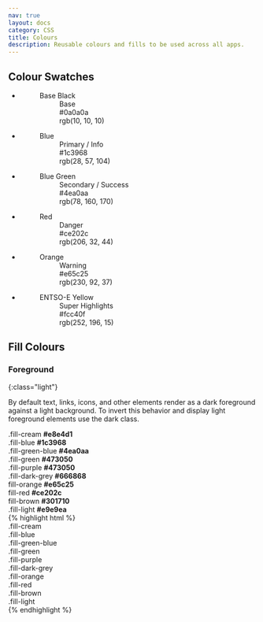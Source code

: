 ```yaml
---
nav: true
layout: docs
category: CSS
title: Colours
description: Reusable colours and fills to be used across all apps.
---
```


## Colour Swatches
<ul class="colors-list">
  <li>
    <figure class="exhibit">
      <div class="exhibit__content">
        <span class="swatch swatch--base"></span>
      </div>
      <figcaption class="exhibit__caption">
        <dl class="exhibit__details">
          <dt>Base Black</dt>
          <dd>Base</dd>
          <dd>#0a0a0a</dd>
          <dd>rgb(10, 10, 10)</dd>
        </dl>
      </figcaption>
    </figure>
  </li>
  <li>
    <figure class="exhibit">
      <div class="exhibit__content">
        <span class="swatch swatch--primary"></span>
      </div>
      <figcaption class="exhibit__caption">
        <dl class="exhibit__details">
          <dt>Blue</dt>
          <dd>Primary / Info</dd>
          <dd>#1c3968</dd>
          <dd>rgb(28, 57, 104)</dd>
        </dl>
      </figcaption>
    </figure>
  </li>
  <li>
    <figure class="exhibit">
      <div class="exhibit__content">
        <span class="swatch swatch--secondary"></span>
      </div>
      <figcaption class="exhibit__caption">
        <dl class="exhibit__details">
          <dt>Blue Green</dt>
          <dd>Secondary / Success</dd>
          <dd>#4ea0aa</dd>
          <dd>rgb(78, 160, 170)</dd>
        </dl>
      </figcaption>
    </figure>
  </li>
  <li>
    <figure class="exhibit">
      <div class="exhibit__content">
        <span class="swatch swatch--danger"></span>
      </div>
      <figcaption class="exhibit__caption">
        <dl class="exhibit__details">
          <dt>Red</dt>
          <dd>Danger</dd>
          <dd>#ce202c</dd>
          <dd>rgb(206, 32, 44)</dd>
        </dl>
      </figcaption>
    </figure>
  </li>
  <li>
    <figure class="exhibit">
      <div class="exhibit__content">
        <span class="swatch swatch--warning"></span>
      </div>
      <figcaption class="exhibit__caption">
        <dl class="exhibit__details">
          <dt>Orange</dt>
          <dd>Warning</dd>
          <dd>#e65c25</dd>
          <dd>rgb(230, 92, 37)</dd>
        </dl>
      </figcaption>
    </figure>
  </li>
  <li>
    <figure class="exhibit">
      <div class="exhibit__content">
        <span class="swatch swatch--electric"></span>
      </div>
      <figcaption class="exhibit__caption">
        <dl class="exhibit__details">
          <dt>ENTSO-E Yellow</dt>
          <dd>Super Highlights</dd>
          <dd>#fcc40f</dd>
          <dd>rgb(252, 196, 15)</dd>
        </dl>
      </figcaption>
    </figure>
  </li>
</ul>

## Fill Colours

### Foreground
{:class="light"}

By default text, links, icons, and other elements render as a dark foreground against a light background. To invert this behavior and display light foreground elements use the dark class.

<div class="exhibit">
  <div class="exhibit__content">
    <div class="clearfix">
    <div class="p2 fill-cream">
      .fill-cream <strong>#e8e4d1</strong>
    </div>
    <div class="p2 fill-blue dark">
      .fill-blue <strong>#1c3968</strong>
    </div>
    <div class="p2 fill-green-blue">
      .fill-green-blue <strong>#4ea0aa</strong>
    </div>
    <div class="p2 fill-green">
      .fill-green <strong>#473050</strong>
    </div>
    <div class="p2 fill-purple dark">
      .fill-purple <strong>#473050</strong>
    </div>
    <div class="p2 fill-dark-grey dark">
    .fill-dark-grey <strong>#666868</strong>
    </div>
    <div class="p2 fill-orange dark">
    fill-orange <strong>#e65c25</strong>
    </div>
    <div class="p2 fill-red dark">
    fill-red <strong>#ce202c</strong>
    </div>
    <div class="p2 fill-brown dark">
    fill-brown <strong>#301710</strong>
    </div>
    <div class="p2 fill-light">
    .fill-light <strong>#e9e9ea</strong>
    </div>
    </div>
  </div>
  <div class="exhibit__caption">
    {% highlight html %}
    <div class="p2 fill-cream">.fill-cream</div>
    <div class="p2 fill-blue dark">.fill-blue</div>
    <div class="p2 fill-green-blue">.fill-green-blue</div>
    <div class="p2 fill-green">.fill-green</div>
    <div class="p2 fill-purple dark">.fill-purple</div>
    <div class="p2 fill-dark-grey dark">.fill-dark-grey</div>
    <div class="p2 fill-orange dark">.fill-orange</div>
    <div class="p2 fill-red dark">.fill-red</div>
    <div class="p2 fill-brown dark">.fill-brown</div>
    <div class="p2 fill-light">.fill-light</div>
    {% endhighlight %}
  </div>
</div>
